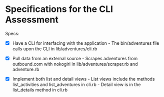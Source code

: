 # Specifications for the CLI Assessment

Specs:
- [x] Have a CLI for interfacing with the application
		- The bin/adventures file calls upon the CLI in lib/adventures/cli.rb
- [x] Pull data from an external source
		- Scrapes adventures from outbound.com with nokogiri in lib/adventures/scraper.rb and adventure.rb
- [x] Implement both list and detail views
		- List views include the methods list_activities and list_adventures in cli.rb
		- Detail view is in the list_details method in cli.rb

